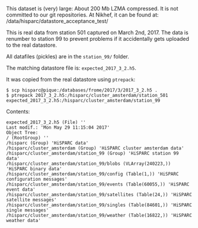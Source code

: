 This dataset is (very) large: About 200 Mb LZMA compressed.
It is not committed to our git repositories. At Nikhef, it can be found at:
/data/hisparc/datastore_acceptance_test/



This is real data from station 501 captured on March 2nd, 2017.
The data is renumber to station 99 to prevent problems if it accidentally gets
uploaded to the real datastore.

All datafiles (pickles) are in the `station_99/` folder.

The matching datastore file is: `expected_2017_3_2.h5`.

It was copied from the real datastore using `ptrepack`:

```
$ scp hisparc@pique:/databases/frome/2017/3/2017_3_2.h5 .
$ ptrepack 2017_3_2.h5:/hisparc/cluster_amsterdam/station_501 expected_2017_3_2.h5:/hisparc/cluster_amsterdam/station_99
```

Contents:
```
expected_2017_3_2.h5 (File) ''
Last modif.: 'Mon May 29 11:15:04 2017'
Object Tree:
/ (RootGroup) ''
/hisparc (Group) 'HiSPARC data'
/hisparc/cluster_amsterdam (Group) 'HiSPARC cluster amsterdam data'
/hisparc/cluster_amsterdam/station_99 (Group) 'HiSPARC station 99 data'
/hisparc/cluster_amsterdam/station_99/blobs (VLArray(240223,)) 'HiSPARC binary data'
/hisparc/cluster_amsterdam/station_99/config (Table(1,)) 'HiSPARC configuration messages'
/hisparc/cluster_amsterdam/station_99/events (Table(60055,)) 'HiSPARC event data'
/hisparc/cluster_amsterdam/station_99/satellites (Table(24,)) 'HiSPARC satellite messages'
/hisparc/cluster_amsterdam/station_99/singles (Table(84601,)) 'HiSPARC single messages'
/hisparc/cluster_amsterdam/station_99/weather (Table(16822,)) 'HiSPARC weather data'
```
